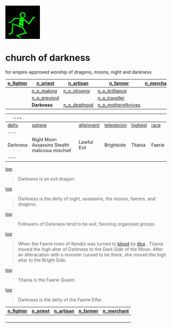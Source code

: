 ![dancer](assets/dancer.gif)

# church of darkness

 for empire-approved worship of dragons, moons, night and darkness

|  [n_fighter](n_fighter.md)  |  [n_priest](n_priest.md)          |  [n_artisan](n_artisan.md)        |  [n_farmer](n_farmer.md)                      |  [n_merchant](n_merchant.md)  | 
| --------------------------- | --------------------------------- | --------------------------------- | --------------------------------------------- | ----------------------------- | 
|                             |  [n_p_making](n_p_making.md)      |  [n_p_phoenix](n_p_phoenix.md)    |  [n_p_brilliance](n_p_brilliance.md)          |                               | 
|                             |  [n_p_greylord](n_p_greylord.md)  |                                   |  [n_p_traveller](n_p_traveller.md)            |                               | 
|                             | **Darkness**                      |  [n_p_deathgod](n_p_deathgod.md)  |  [n_p_motherofknives](n_p_motherofknives.md)  |                               | 

|  ---             |                                                   |                          |                              |                      |                | 
| ---------------- | ------------------------------------------------- | ------------------------ | ---------------------------- | -------------------- | -------------- | 
|  [deity](deity)  |  [sphere](sphere)                                 |  [alignment](alignment)  |  [telesterion](telesterion)  |  [highest](highest)  |  [race](race)  | 
|  ---             |                                                   |                          |                              |                      |                | 
|  Darkness        |  Night Moon Assassins Stealth malicious mischief  |  Lawful Evil             |  Brightside                  |  Titania             |  Faerie        | 
|  ---             |                                                   |                          |                              |                      |                | 

 [top](#top) 
>
>   Darkness is an evil dragon. 

 [top](#top) 
>
>   Darkness is the deity of night, assassins, the moons, faeries, and dragons. 

 [top](#top) 
>
>   Followers of Darkness tend to be evil, favoring organized groups. 

 [top](#top) 
>
>   When the Faerie town of Kendol was turned to  [blood](blood.md)  by  [dira](dira.md) , Titania moved the high altar of Darkness to the Dark Side of the Moon. After an alteracation with a monster cursed to be there, she moved the high altar to the Bright Side. 

 [top](#top) 
>
>   Titania is the Faerie Queen. 

 [top](#top) 
>
>   Darkness is the deity of the Faerie Elfar. 

|  [n_fighter](n_fighter.md)  |  [n_priest](n_priest.md)  |  [n_artisan](n_artisan.md)  |  [n_farmer](n_farmer.md)  |  [n_merchant](n_merchant.md)  | 
| --------------------------- | ------------------------- | --------------------------- | ------------------------- | ----------------------------- | 
| &nbsp;                      | &nbsp;                    | &nbsp;                      | &nbsp;                    | &nbsp;                        | 

 